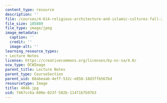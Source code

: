 ```yaml
---
content_type: resource
description: ''
file: /courses/4-614-religious-architecture-and-islamic-cultures-fall-2002/7467cc6a600e023f582b11471b7b97b3_4046.jpg
file_size: 185889
file_type: image/jpeg
image_metadata:
  caption: ''
  credit: ''
  image-alt: ''
learning_resource_types:
- Lecture Notes
license: https://creativecommons.org/licenses/by-nc-sa/4.0/
ocw_type: OCWImage
parent_title: Lecture Notes
parent_type: CourseSection
parent_uid: 68abeaab-4eff-532c-e858-18d3ffb567bd
resourcetype: Image
title: 4046.jpg
uid: 7467cc6a-600e-023f-582b-11471b7b97b3
---
```

